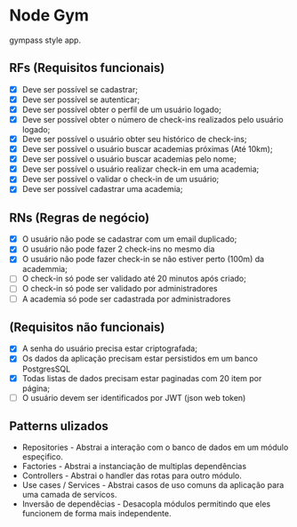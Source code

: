 # Node Gym

gympass style app.

## RFs (Requisitos funcionais)

- [x] Deve ser possível se cadastrar;
- [x] Deve ser possível se autenticar;
- [x] Deve ser possível obter o perfil de um usuário logado;
- [x] Deve ser possível obter o número de check-ins realizados pelo usuário logado;
- [x] Deve ser possível o usuário obter seu histórico de check-ins;
- [x] Deve ser possível o usuário buscar academias próximas (Até 10km);
- [x] Deve ser possível o usuário buscar academias pelo nome;
- [x] Deve ser possível o usuário realizar check-in em uma academia;
- [x] Deve ser possível o validar o check-in de um usuário;
- [x] Deve ser possível cadastrar uma academia;

## RNs (Regras de negócio)

- [x] O usuário não pode se cadastrar com um email duplicado;
- [x] O usuário não pode fazer 2 check-ins no mesmo dia
- [x] O usuário não pode fazer check-in se não estiver perto (100m) da academmia;
- [ ] O check-in só pode ser validado até 20 minutos após criado;
- [ ] O check-in só pode ser validado por administradores
- [ ] A academia só pode ser cadastrada por administradores

## (Requisitos não funcionais)

- [x] A senha do usuário precisa estar criptografada;
- [x] Os dados da aplicação precisam estar persistidos em um banco PostgresSQL
- [x] Todas listas de dados precisam estar paginadas com 20 item por página;
- [ ] O usuário devem ser identificados por JWT (json web token)

## Patterns ulizados

- Repositories - Abstrai a interação com o banco de dados em um módulo espeçifico.
- Factories - Abstrai a instanciação de multiplas dependências
- Controllers - Abstrai o handler das rotas para outro módulo.
- Use cases / Services - Abstrai casos de uso comuns da aplicação para uma camada de servicos.
- Inversão de dependêcias - Desacopla módulos permitindo que eles funcionem de forma mais independente.
